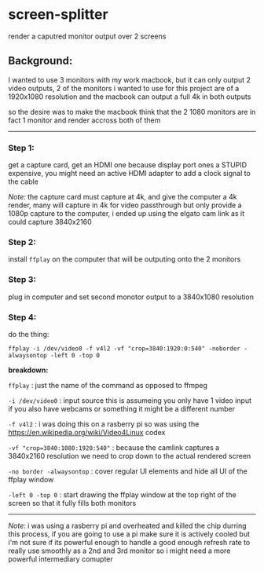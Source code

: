# screen-splitter
render a caputred monitor output over 2 screens

## Background:

I wanted to use 3 monitors with my work macbook, but it can only output 2 video outputs, 
2 of the monitors i wanted to use for this project are of a 1920x1080 resolution and the macbook can output a full 4k in both outputs


so the desire was to make the macbook think that the 2 1080 monitors are in fact 1 monitor and render accross both of them

----

### Step 1:

get a capture card, get an HDMI one because display port ones a STUPID expensive, you might need an active HDMI adapter to add a clock signal to the cable

*Note:* the capture card must capture at 4k, and give the computer a 4k render, many will capture in 4k for video passthrough but only provide a 1080p capture to the computer, i ended up using the elgato cam link as it could capture 3840x2160


### Step 2:

install `ffplay` on the computer that will be outputing onto the 2 monitors


### Step 3:

plug in computer and set second monotor output to a 3840x1080 resolution


### Step 4:

do the thing:


`ffplay -i /dev/video0 -f v4l2 -vf "crop=3840:1920:0:540" -noborder -alwaysontop -left 0 -top 0`


**breakdown:**

`ffplay` : just the name of the command as opposed to ffmpeg 


`-i /dev/video0` : input source this is assumeing you only have 1 video input if you also have webcams or something it might be a different number


`-f v4l2` : i was doing this on a rasberry pi so was using the https://en.wikipedia.org/wiki/Video4Linux codex


`-vf "crop=3840:1080:1920:540"` : because the camlink captures a 3840x2160 resolution we need to crop down to the actual rendered screen


`-no border -alwaysontop` : cover regular UI elements and hide all UI of the ffplay window


`-left 0 -top 0` : start drawing the ffplay window at the top right of the screen so that it fully fills both monitors



----

*Note:* i was using a rasberry pi and overheated and killed the chip durring this process, if you are going to use a pi make sure it is actively cooled but i'm not sure if its powerful enough to handle a good enough refresh rate to really use smoothly as a 2nd and 3rd monitor so i might need a more powerful intermediary comupter
